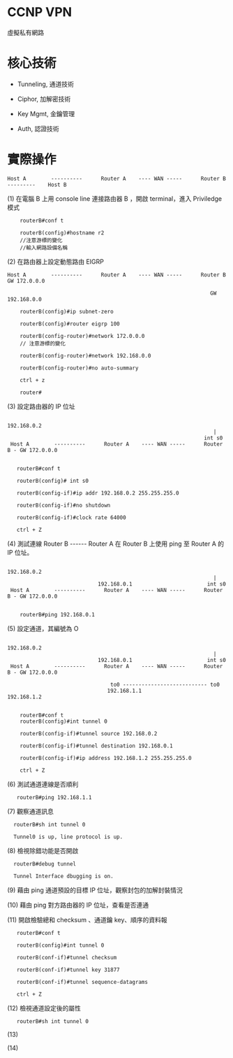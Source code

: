 # CCNP VPN
虛擬私有網路

# 核心技術

* Tunneling, 通道技術

* Ciphor, 加解密技術

* Key Mgmt, 金鑰管理

* Auth, 認證技術

# 實際操作

 
 
    Host A        ----------      Router A    ---- WAN -----      Router B     ---------    Host B
     
     
 
 (1) 在電腦 B 上用 console line 連接路由器 B ，開啟 terminal，進入 Priviledge 模式
 
        routerB#conf t
        
        routerB(config)#hostname r2
        //注意游標的變化
        //輸入網路設備名稱
 
 (2) 在路由器上設定動態路由 EIGRP
 
    Host A        ----------      Router A    ---- WAN -----      Router B   GW 172.0.0.0    
    
                                                                     GW 192.168.0.0
 
        routerB(config)#ip subnet-zero
        
        routerB(config)#router eigrp 100
        
        routerB(config-router)#network 172.0.0.0
        // 注意游標的變化
        
        routerB(config-router)#network 192.168.0.0
        
        routerB(config-router)#no auto-summary
        
        ctrl + z
        
        router#
        
 
 (3) 設定路由器的 IP 位址
 
                                                                    
                                                                   192.168.0.2
                                                                      |
                                                                   int s0
     Host A        ----------      Router A    ---- WAN -----      Router B - GW 172.0.0.0    
    

       routerB#conf t
       
       routerB(config)# int s0
       
       routerB(config-if)#ip addr 192.168.0.2 255.255.255.0
       
       routerB(config-if)#no shutdown
       
       routerB(config-if)#clock rate 64000
       
       ctrl + Z
                                                                                                                         
 
 (4) 測試連線 Router B ------ Router A
     在 Router B 上使用 ping 至 Router A 的 IP 位址。
 
 
                                                                    192.168.0.2
                                                                      |
                                 192.168.0.1                        int s0
     Host A        ----------      Router A    ---- WAN -----      Router B - GW 172.0.0.0   
     
     
        routerB#ping 192.168.0.1
     
 
 (5) 設定通道，其編號為 O
 
 
                                                                     192.168.0.2
                                                                      |
                                 192.168.0.1                        int s0
     Host A        ----------      Router A    ---- WAN -----      Router B - GW 172.0.0.0   
     
                                     to0 --------------------------- to0
                                    192.168.1.1                      192.168.1.2
 
 
        routerB#conf t
        routerB(config)#int tunnel 0
        
        routerB(config-if)#tunnel source 192.168.0.2
        
        routerB(config-if)#tunnel destination 192.168.0.1
        
        routerB(config-if)#ip address 192.168.1.2 255.255.255.0
        
        ctrl + Z
 
 
 (6) 測試通道連線是否順利
 
       routerB#ping 192.168.1.1
 
 (7) 觀察通道訊息
 
      routerB#sh int tunnel 0
      
      Tunnel0 is up, line protocol is up.
 
 (8) 檢視除錯功能是否開啟
 
      routerB#debug tunnel 
      
      Tunnel Interface dbugging is on.
 
 (9) 藉由 ping 通道預設的目標 IP 位址，觀察封包的加解封裝情況
 
 (10) 藉由 ping 對方路由器的 IP 位址，查看是否連通
 
 (11) 開啟檢驗總和 checksum 、通道鑰 key、順序的資料報
 
       routerB#conf t
       
       routerB(config)#int tunnel 0
       
       routerB(conf-if)#tunnel checksum
       
       routerB(conf-if)#tunnel key 31877
       
       routerB(conf-if)#tunnel sequence-datagrams
       
       ctrl + Z
  
 (12) 檢視通道設定後的屬性
 
       routerB#sh int tunnel 0
 
 (13)
 
 (14)



